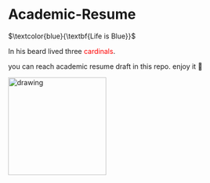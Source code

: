 # Academic-Resume

$\textcolor{blue}{\textbf{Life is Blue}}$

In his beard lived three <span style="color:red">cardinals</span>.

you can reach academic resume draft in this repo. 
enjoy it :muscle:


<img src="https://user-images.githubusercontent.com/74038190/216121964-513bdf95-3c8c-429a-82bc-7c770caca8fc.png" alt="drawing" width="200"/>
